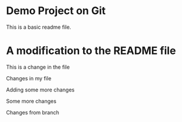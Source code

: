 # Demo Project on Git

This is a basic readme file.

# A modification to the README file

This is a change in the file

Changes in my file

Adding some more changes

Some more changes

Changes from branch

